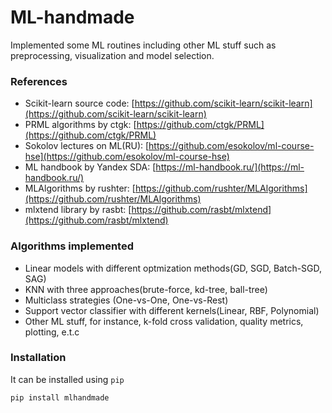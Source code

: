 # ML-handmade
Implemented some ML routines including other ML stuff such as preprocessing, visualization and model selection.

### References

- Scikit-learn source code: [https://github.com/scikit-learn/scikit-learn](https://github.com/scikit-learn/scikit-learn)
- PRML algorithms by ctgk: [https://github.com/ctgk/PRML](https://github.com/ctgk/PRML)
- Sokolov lectures on ML(RU): [https://github.com/esokolov/ml-course-hse](https://github.com/esokolov/ml-course-hse)
- ML handbook by Yandex SDA: [https://ml-handbook.ru/](https://ml-handbook.ru/)
- MLAlgorithms by rushter: [https://github.com/rushter/MLAlgorithms](https://github.com/rushter/MLAlgorithms)
- mlxtend library by rasbt: [https://github.com/rasbt/mlxtend](https://github.com/rasbt/mlxtend)

### Algorithms implemented

* Linear models with different optmization methods(GD, SGD, Batch-SGD, SAG)
* KNN with three approaches(brute-force, kd-tree, ball-tree)
* Multiclass strategies (One-vs-One, One-vs-Rest)
* Support vector classifier with different kernels(Linear, RBF, Polynomial)
* Other ML stuff, for instance, k-fold cross validation, quality metrics, plotting, e.t.c

### Installation

It can be installed using `pip`

```bash
pip install mlhandmade
```